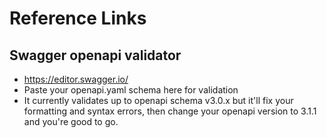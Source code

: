 # Reference Links

## Swagger openapi validator
- https://editor.swagger.io/ 
- Paste your openapi.yaml schema here for validation
- It currently validates up to openapi schema v3.0.x but it'll fix your formatting and syntax errors, then change your openapi version to 3.1.1 and you're good to go.



